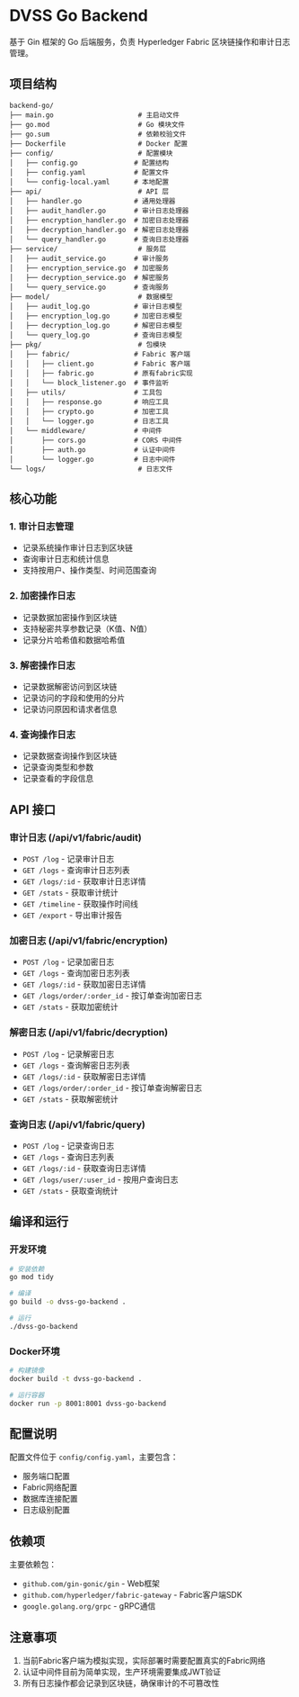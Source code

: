 # DVSS Go Backend

基于 Gin 框架的 Go 后端服务，负责 Hyperledger Fabric 区块链操作和审计日志管理。

## 项目结构

```
backend-go/
├── main.go                     # 主启动文件
├── go.mod                      # Go 模块文件
├── go.sum                      # 依赖校验文件
├── Dockerfile                  # Docker 配置
├── config/                     # 配置模块
│   ├── config.go              # 配置结构
│   ├── config.yaml            # 配置文件
│   └── config-local.yaml      # 本地配置
├── api/                        # API 层
│   ├── handler.go             # 通用处理器
│   ├── audit_handler.go       # 审计日志处理器
│   ├── encryption_handler.go  # 加密日志处理器
│   ├── decryption_handler.go  # 解密日志处理器
│   └── query_handler.go       # 查询日志处理器
├── service/                    # 服务层
│   ├── audit_service.go       # 审计服务
│   ├── encryption_service.go  # 加密服务
│   ├── decryption_service.go  # 解密服务
│   └── query_service.go       # 查询服务
├── model/                      # 数据模型
│   ├── audit_log.go           # 审计日志模型
│   ├── encryption_log.go      # 加密日志模型
│   ├── decryption_log.go      # 解密日志模型
│   └── query_log.go           # 查询日志模型
├── pkg/                        # 包模块
│   ├── fabric/                # Fabric 客户端
│   │   ├── client.go          # Fabric 客户端
│   │   ├── fabric.go          # 原有fabric实现
│   │   └── block_listener.go  # 事件监听
│   ├── utils/                 # 工具包
│   │   ├── response.go        # 响应工具
│   │   ├── crypto.go          # 加密工具
│   │   └── logger.go          # 日志工具
│   └── middleware/            # 中间件
│       ├── cors.go            # CORS 中间件
│       ├── auth.go            # 认证中间件
│       └── logger.go          # 日志中间件
└── logs/                       # 日志文件
```

## 核心功能

### 1. 审计日志管理
- 记录系统操作审计日志到区块链
- 查询审计日志和统计信息
- 支持按用户、操作类型、时间范围查询

### 2. 加密操作日志
- 记录数据加密操作到区块链
- 支持秘密共享参数记录（K值、N值）
- 记录分片哈希值和数据哈希值

### 3. 解密操作日志
- 记录数据解密访问到区块链
- 记录访问的字段和使用的分片
- 记录访问原因和请求者信息

### 4. 查询操作日志
- 记录数据查询操作到区块链
- 记录查询类型和参数
- 记录查看的字段信息

## API 接口

### 审计日志 (/api/v1/fabric/audit)
- `POST /log` - 记录审计日志
- `GET /logs` - 查询审计日志列表
- `GET /logs/:id` - 获取审计日志详情
- `GET /stats` - 获取审计统计
- `GET /timeline` - 获取操作时间线
- `GET /export` - 导出审计报告

### 加密日志 (/api/v1/fabric/encryption)
- `POST /log` - 记录加密日志
- `GET /logs` - 查询加密日志列表
- `GET /logs/:id` - 获取加密日志详情
- `GET /logs/order/:order_id` - 按订单查询加密日志
- `GET /stats` - 获取加密统计

### 解密日志 (/api/v1/fabric/decryption)
- `POST /log` - 记录解密日志
- `GET /logs` - 查询解密日志列表
- `GET /logs/:id` - 获取解密日志详情
- `GET /logs/order/:order_id` - 按订单查询解密日志
- `GET /stats` - 获取解密统计

### 查询日志 (/api/v1/fabric/query)
- `POST /log` - 记录查询日志
- `GET /logs` - 查询日志列表
- `GET /logs/:id` - 获取查询日志详情
- `GET /logs/user/:user_id` - 按用户查询日志
- `GET /stats` - 获取查询统计

## 编译和运行

### 开发环境
```bash
# 安装依赖
go mod tidy

# 编译
go build -o dvss-go-backend .

# 运行
./dvss-go-backend
```

### Docker环境
```bash
# 构建镜像
docker build -t dvss-go-backend .

# 运行容器
docker run -p 8001:8001 dvss-go-backend
```

## 配置说明

配置文件位于 `config/config.yaml`，主要包含：
- 服务端口配置
- Fabric网络配置
- 数据库连接配置
- 日志级别配置

## 依赖项

主要依赖包：
- `github.com/gin-gonic/gin` - Web框架
- `github.com/hyperledger/fabric-gateway` - Fabric客户端SDK
- `google.golang.org/grpc` - gRPC通信

## 注意事项

1. 当前Fabric客户端为模拟实现，实际部署时需要配置真实的Fabric网络
2. 认证中间件目前为简单实现，生产环境需要集成JWT验证
3. 所有日志操作都会记录到区块链，确保审计的不可篡改性
